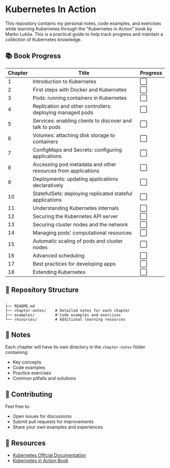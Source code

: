 # Kubernetes In Action

This repository contains my personal notes, code examples, and exercises while learning Kubernetes through the "Kubernetes in Action" book by Marko Lukša. This is a practical guide to help track progress and maintain a collection of Kubernetes knowledge.

## 📚 Book Progress

| Chapter | Title | Progress |
|---------|-------|----------|
| 1 | Introduction to Kubernetes | ⬜ |
| 2 | First steps with Docker and Kubernetes | ⬜ |
| 3 | Pods: running containers in Kubernetes | ⬜ |
| 4 | Replication and other controllers: deploying managed pods | ⬜ |
| 5 | Services: enabling clients to discover and talk to pods | ⬜ |
| 6 | Volumes: attaching disk storage to containers | ⬜ |
| 7 | ConfigMaps and Secrets: configuring applications | ⬜ |
| 8 | Accessing pod metadata and other resources from applications | ⬜ |
| 9 | Deployments: updating applications declaratively | ⬜ |
| 10 | StatefulSets: deploying replicated stateful applications | ⬜ |
| 11 | Understanding Kubernetes internals | ⬜ |
| 12 | Securing the Kubernetes API server | ⬜ |
| 13 | Securing cluster nodes and the network | ⬜ |
| 14 | Managing pods' computational resources | ⬜ |
| 15 | Automatic scaling of pods and cluster nodes | ⬜ |
| 16 | Advanced scheduling | ⬜ |
| 17 | Best practices for developing apps | ⬜ |
| 18 | Extending Kubernetes | ⬜ |

## 📁 Repository Structure

```
.
├── README.md
├── chapter-notes/    # Detailed notes for each chapter
├── examples/         # Code examples and exercises
└── resources/        # Additional learning resources
```

## 📝 Notes

Each chapter will have its own directory in the `chapter-notes` folder containing:

- Key concepts
- Code examples
- Practice exercises
- Common pitfalls and solutions

## 🤝 Contributing

Feel free to:

- Open issues for discussions
- Submit pull requests for improvements
- Share your own examples and experiences

## 📖 Resources

- [Kubernetes Official Documentation](https://kubernetes.io/docs/home/)
- [Kubernetes in Action Book](https://www.manning.com/books/kubernetes-in-action)
